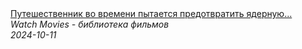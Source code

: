 <!--2024-10-11 11:17:45-->
<div class="yb">
  <a class="nodecor" href="/index.html?filmy/puteshestvennik_vo_vremeni_pytaetsya_predotvratit_yadernuju_katastrofu_-_prishelec_film_2022">
    <img class="preview" data-videoid="tBRBfQc-4pI" src="https://i1.ytimg.com/vi/tBRBfQc-4pI/hqdefault.jpg" align="middle" alt="">
  </a>
  <div class="inlbl text">
    <a class="nodecor" href="/index.html?filmy/puteshestvennik_vo_vremeni_pytaetsya_predotvratit_yadernuju_katastrofu_-_prishelec_film_2022">Путешественник во времени пытается предотвратить ядерную...</a><br>
    <i class="smaller2">Watch Movies - библиотека фильмов</i><br>
    <i class="smaller3">2024-10-11</i>
  </div>
</div>
